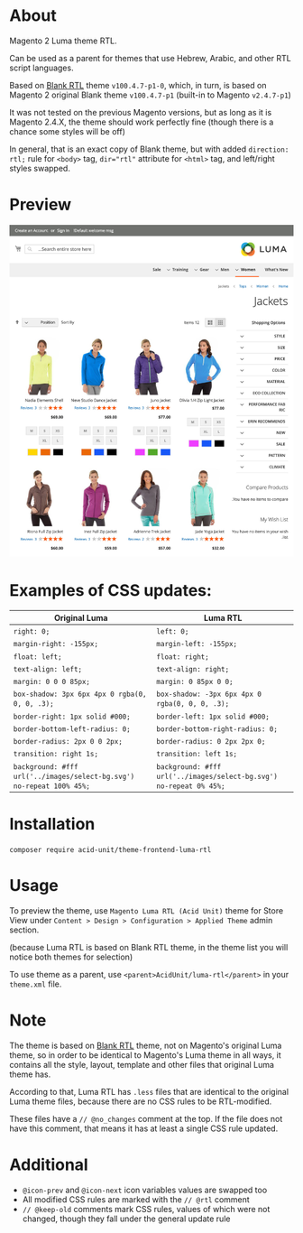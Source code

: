 # About

Magento 2 Luma theme RTL.

Can be used as a parent for themes that use Hebrew, Arabic, and other RTL script languages.

Based on [Blank RTL](https://github.com/acid-unit/theme-blank-rtl/) theme `v100.4.7-p1-0`, which, in turn,
is based on Magento 2 original Blank theme `v100.4.7-p1` (built-in to Magento `v2.4.7-p1`)

It was not tested on the previous Magento versions, but as long as it is Magento 2.4.X,
the theme should work perfectly fine (though there is a chance some styles will be off)

In general, that is an exact copy of Blank theme, but with added `direction: rtl;` rule
for `<body>` tag, `dir="rtl"` attribute for `<html>` tag, and left/right styles swapped.

# Preview

![Theme Preview](media/preview.jpg)

# Examples of CSS updates:

| Original Luma                                                         | Luma RTL                                                            |
|-----------------------------------------------------------------------|---------------------------------------------------------------------|
| `right: 0;`                                                           | `left: 0;`                                                          |
| `margin-right: -155px;`                                               | `margin-left: -155px;`                                              |
| `float: left;`                                                        | `float: right;`                                                     |
| `text-align: left;`                                                   | `text-align: right;`                                                |
| `margin: 0 0 0 85px;`                                                 | `margin: 0 85px 0 0;`                                               |
| `box-shadow: 3px 6px 4px 0 rgba(0, 0, 0, .3);`                        | `box-shadow: -3px 6px 4px 0 rgba(0, 0, 0, .3);`                     |
| `border-right: 1px solid #000;`                                       | `border-left: 1px solid #000;`                                      |
| `border-bottom-left-radius: 0;`                                       | `border-bottom-right-radius: 0;`                                    |
| `border-radius: 2px 0 0 2px;`                                         | `border-radius: 0 2px 2px 0;`                                       |
| `transition: right 1s;`                                               | `transition: left 1s;`                                              |
| `background: #fff url('../images/select-bg.svg') no-repeat 100% 45%;` | `background: #fff url('../images/select-bg.svg') no-repeat 0% 45%;` |

# Installation

`composer require acid-unit/theme-frontend-luma-rtl`

# Usage

To preview the theme, use `Magento Luma RTL (Acid Unit)` theme for Store View under
`Content > Design > Configuration > Applied Theme` admin section.

(because Luma RTL is based on Blank RTL theme, in the theme list you will notice both themes for selection)

To use theme as a parent, use `<parent>AcidUnit/luma-rtl</parent>` in your `theme.xml` file.

# Note

The theme is based on [Blank RTL](https://github.com/acid-unit/theme-blank-rtl/) theme, not on Magento's original Luma theme,
so in order to be identical to Magento's Luma theme in all ways, it contains all the style, layout, template and other files
that original Luma theme has.

According to that, Luma RTL has `.less` files that are identical to the original Luma theme files, because there are no CSS rules to be RTL-modified.

These files have a `// @no_changes` comment at the top.
If the file does not have this comment, that means it has at least a single CSS rule updated.

# Additional

- `@icon-prev` and `@icon-next` icon variables values are swapped too
- All modified CSS rules are marked with the `// @rtl` comment
- `// @keep-old` comments mark CSS rules, values of which were not changed, though they fall under the general update
  rule
